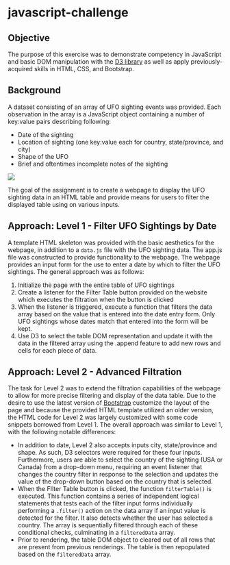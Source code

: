 # javascript-challenge

## Objective
The purpose of this exercise was to demonstrate competency in JavaScript and basic DOM manipulation with the [D3 library](https://d3js.org/) as well as apply previously-acquired skills in HTML, CSS, and Bootstrap.

## Background
A dataset consisting of an array of UFO sighting events was provided. Each observation in the array is a JavaScript object containing a number of key:value pairs describing following:

* Date of the sighting
* Location of sighting (one key:value each for country, state/province, and city)
* Shape of the UFO
* Brief and oftentimes incomplete notes of the sighting

![](/UFO-level-1/array_data.jpg)

The goal of the assignment is to create a webpage to display the UFO sighting data in an HTML table and provide means for users to filter the displayed table using on various inputs.

## Approach: Level 1 - Filter UFO Sightings by Date
A template HTML skeleton was provided with the basic aesthetics for the webpage, in addition to a `data.js` file with the UFO sighting data. The app.js file was constructed to provide functionality to the webpage. The webpage provides an input form for the use to enter a date by which to filter the UFO sightings. The general approach was as follows:
1. Initialize the page with the entire table of UFO sightings
2. Create a listener for the Filter Table button provided on the website which executes the filtration when the button is clicked
3. When the listener is triggered, execute a function that filters the data array based on the value that is entered into the date entry form. Only UFO sightings whose dates match that entered into the form will be kept.
4. Use D3 to select the table DOM representation and update it with the data in the filtered array using the .append feature to add new rows and cells for each piece of data.

## Approach: Level 2 - Advanced Filtration
The task for Level 2 was to extend the filtration capabilities of the webpage to allow for more precise filtering and display of the data table. Due to the desire to use the latest version of [Bootstrap](https://getbootstrap.com/docs/4.5/getting-started/introduction/) customize the layout of the page and because the provided HTML template utilized an older version, the HTML code for Level 2 was largely customized with some code snippets borrowed from Level 1. The overall approach was similar to Level 1, with the following notable differences:
* In addition to date, Level 2 also accepts inputs city, state/province and shape. As such, D3 selectors were required for these four inputs. Furthermore, users are able to select the country of the sighting (USA or Canada) from a drop-down menu, requiring an event listener that changes the country filter in response to the selection and updates the value of the drop-down button based on the country that is selected.
* When the FIlter Table button is clicked, the function `filterTable()` is executed. This function contains a series of independent logical statements that tests each of the filter input forms individually performing a `.filter()` action on the data array if an input value is detected for the filter. It also detects whether the user has selected a country. The array is sequentially filtered through each of these conditional checks, culminating in a `filteredData` array.
* Prior to rendering, the table DOM object to cleared out of all rows that are present from previous renderings. The table is then repopulated based on the `filteredData` array.

